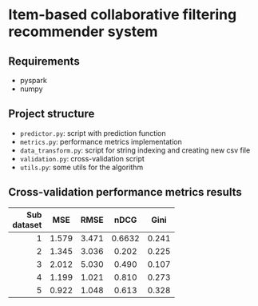 Item-based collaborative filtering recommender system
=====================================================

Requirements
------------
- pyspark
- numpy

Project structure
------------------
- `predictor.py`: script with prediction function
- `metrics.py`: performance metrics implementation
- `data_transform.py`: script for string indexing and creating new csv file
- `validation.py`: cross-validation script
- `utils.py`: some utils for the algorithm

Cross-validation performance metrics results
---------------------------

| Sub <br> dataset |    MSE    |     RMSE     |     nDCG     |     Gini     |
|-----------------:|:---------:|:------------:|:------------:|:------------:|
| 1                | 1.579     | 3.471        | 0.6632       | 0.241        |
| 2                | 1.345     | 3.036        | 0.202        | 0.225        |
| 3                | 2.012     | 5.030        | 0.490        | 0.107        |
| 4                | 1.199     | 1.021        | 0.810        | 0.273        |
| 5                | 0.922     | 1.048        | 0.613        | 0.328        |
